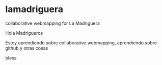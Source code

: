 # lamadriguera
collaborative webmapping for La Madriguera

Hola Madrigueros

Estoy aprendiendo sobre collaborative webmapping, aprendiendo sobre github y otras cosas

bless

